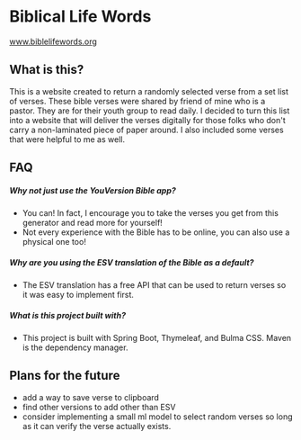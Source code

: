 # Biblical Life Words 
www.biblelifewords.org

## What is this?

This is a website created to return a randomly selected verse from a set list of verses. 
These bible verses were shared by friend of mine who is a pastor. They are for their youth group to read daily.
I decided to turn this list into a website that will deliver the verses digitally for those folks who don't carry a non-laminated piece of paper around.
I also included some verses that were helpful to me as well.

## FAQ
##### *Why not just use the YouVersion Bible app?*
- You can! In fact, I encourage you to take the verses you get from this generator and read more for yourself!
- Not every experience with the Bible has to be online, you can also use a physical one too!
##### *Why are you using the ESV translation of the Bible as a default?*
- The ESV translation has a free API that can be used to return verses so it was easy to implement first.
##### *What is this project built with?*
- This project is built with Spring Boot, Thymeleaf, and Bulma CSS. Maven is the dependency manager.

## Plans for the future
- add a way to save verse to clipboard
- find other versions to add other than ESV
- consider implementing a small ml model to select random verses so long as it can verify the verse actually exists.